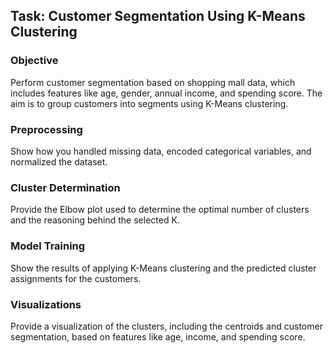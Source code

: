 ## Task: Customer Segmentation Using K-Means Clustering
### Objective 
Perform customer segmentation based on shopping mall data, which includes features like age, gender, annual income, and spending score. The aim is to group customers into segments using K-Means clustering.
### Preprocessing

Show how you handled missing data, encoded categorical variables, and normalized the dataset.
### Cluster Determination

Provide the Elbow plot used to determine the optimal number of clusters and the reasoning behind the selected K.
### Model Training

Show the results of applying K-Means clustering and the predicted cluster assignments for the customers.
### Visualizations

Provide a visualization of the clusters, including the centroids and customer segmentation, based on features like age, income, and spending score.